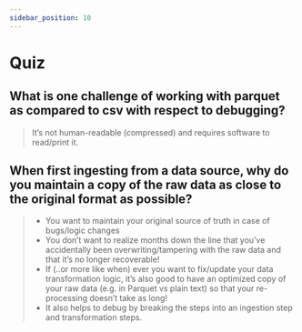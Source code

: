 ```yaml
---
sidebar_position: 10
---
```


# Quiz

## What is one challenge of working with parquet as compared to csv with respect to debugging?
> It’s not human-readable (compressed) and requires software to read/print it.

## When first ingesting from a data source, why do you maintain a copy of the raw data as close to the original format as possible?
> * You want to maintain your original source of truth in case of bugs/logic changes
> * You don’t want to realize months down the line that you’ve accidentally been overwriting/tampering with the raw data and that it’s no longer recoverable!
> * If (..or more like when) ever you want to fix/update your data transformation logic, it’s also good to have an optimized copy of your raw data (e.g. in Parquet vs plain text) so that your re-processing doesn’t take as long!
> * It also helps to debug by breaking the steps into an ingestion step and transformation steps.
